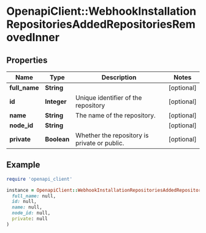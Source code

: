 # OpenapiClient::WebhookInstallationRepositoriesAddedRepositoriesRemovedInner

## Properties

| Name | Type | Description | Notes |
| ---- | ---- | ----------- | ----- |
| **full_name** | **String** |  | [optional] |
| **id** | **Integer** | Unique identifier of the repository | [optional] |
| **name** | **String** | The name of the repository. | [optional] |
| **node_id** | **String** |  | [optional] |
| **private** | **Boolean** | Whether the repository is private or public. | [optional] |

## Example

```ruby
require 'openapi_client'

instance = OpenapiClient::WebhookInstallationRepositoriesAddedRepositoriesRemovedInner.new(
  full_name: null,
  id: null,
  name: null,
  node_id: null,
  private: null
)
```

